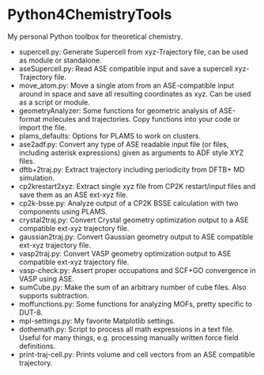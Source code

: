 # Python4ChemistryTools
My personal Python toolbox for theoretical chemistry.

- supercell.py: Generate Supercell from xyz-Trajectory file, can be used as module or standalone.
- aseSupercell.py: Read ASE compatible input and save a supercell xyz-Trajectory file.
- move_atom.py: Move a single atom from an ASE-compatible input around in space and save all resulting coordinates as xyz. Can be used as a script or module.
- geometryAnalyzer: Some functions for geometric analysis of ASE-format molecules and trajectories. Copy functions into your code or import the file.
- plams_defaults: Options for PLAMS to work on clusters.
- ase2adf.py: Convert any type of ASE readable input file (or files, including asterisk expressions) given as arguments to ADF style XYZ files.
- dftb+2traj.py: Extract trajectory including periodicity from DFTB+ MD simulation.
- cp2krestart2xyz: Extract single xyz file from CP2K restart/input files and save them as an ASE ext-xyz file. 
- cp2k-bsse.py: Analyze output of a CP2K BSSE calculation with two components using PLAMS.
- crystal2traj.py: Convert Crystal geometry optimization output to a ASE compatible ext-xyz trajectory file.
- gaussian2traj.py: Convert Gaussian geometry output to ASE compatible ext-xyz trajectory file.
- vasp2traj.py: Convert VASP geometry optimization output to ASE compatible ext-xyz trajectory file.
- vasp-check.py: Assert proper occupations and SCF+GO convergence in VASP using ASE.
- sumCube.py: Make the sum of an arbitrary number of cube files. Also supports subtraction.
- moffunctions.py: Some functions for analyzing MOFs, pretty specific to DUT-8.
- mpl-settings.py: My favorite Matplotlib settings.
- dothemath.py: Script to process all math expressions in a text file. Useful for many things, e.g. processing manually written force field definitions.
- print-traj-cell.py: Prints volume and cell vectors from an ASE compatible trajectory.
